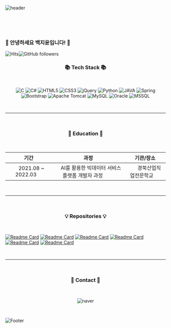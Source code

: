 <!--헤더-->
![header](https://capsule-render.vercel.app/api?type=waving&color=5194f0&height=240&section=header&text=Baek%20Ji-Yun&fontSize=90&desc='s%20git&descAlignY=56&descAlign=81&fontColor=fffefe&animation=fadeIn)

<br><br><br>

### 🐣 안녕하세요 백지윤입니다! 🐣


<p align="center">
  
<!--방문자 수-->
![Hits](https://hits.seeyoufarm.com/api/count/incr/badge.svg?url=https%3A%2F%2Fgithub.com%2FBaek-JiYun&count_bg=%235C9BF0&title_bg=%233E4565&icon=github.svg&icon_color=%23F0F0F0&title=%EB%B0%A9%EB%AC%B8%EC%9E%90+%EC%88%98&edge_flat=false)![GitHub followers](https://img.shields.io/github/followers/Baek-JiYun) 

   </p>
  
<h3 align="center">📚 Tech Stack 📚</h3>

<br>

<p align="center">
<img alt="C" src="https://img.shields.io/badge/c-0052CC?style=for-the-badge&logo=c&logoColor=white"/>
<img alt="C#" src="https://img.shields.io/badge/C%23-239120?style=for-the-badge&logo=c-sharp&logoColor=white"/>
<img alt="HTML5" src="https://img.shields.io/badge/html5-E34F26?style=for-the-badge&logo=html5&logoColor=white"/>
<img alt="CSS3" src="https://img.shields.io/badge/css3-1572B6?style=for-the-badge&logo=css3&logoColor=white"/> 
<img alt="jQuery" src="https://img.shields.io/badge/jquery-0769AD?style=for-the-badge&logo=jquery&logoColor=white"/>
<img alt="Python" src="https://img.shields.io/badge/python-3776AB?style=for-the-badge&logo=python&logoColor=white"/>
<img alt="JAVA" src="https://img.shields.io/badge/java-007396?style=for-the-badge&logo=java&logoColor=white"/>
<img alt="Spring" src="https://img.shields.io/badge/spring-6DB33F?style=for-the-badge&logo=spring&logoColor=white"/>
<img alt="Bootstrap" src="https://img.shields.io/badge/bootstrap-7952B3?style=for-the-badge&logo=bootstrap&logoColor=white"/>
<img alt="Apache Tomcat" src="https://img.shields.io/badge/Apache Tomcat-F8DC75?style=for-the-badge&logo=apachetomcat&logoColor=black"/>
<img alt="MySQL" src="https://img.shields.io/badge/mysql-%2300f.svg?style=for-the-badge&logo=mysql&logoColor=white"/> 
<img alt="Oracle" src ="https://img.shields.io/badge/oracle-%23F00000.svg?style=for-the-badge&logo=oracle&logoColor=white" />
<img alt="MSSQL" src ="https://img.shields.io/badge/msSQL-CC2927?style=for-the-badge&logo=microsoft SQL Server&logoColor=white" />
  
  </p>
  <br>
  
***

<br>
<h3 align ="center">📖 Education 📖</h3>

<br>

  
  
|        기간      |           과정          |       기관/장소       |
|  :-------:  |  :--------:  |  :--------:  |
| &nbsp;&nbsp;&nbsp; 2021.08 ~ 2022.03 &nbsp;&nbsp;&nbsp;| &nbsp;&nbsp;&nbsp; AI를 활용한 빅데이터 서비스 플랫폼 개발자 과정 &nbsp;&nbsp;&nbsp;&nbsp;&nbsp;&nbsp;&nbsp; | &nbsp;&nbsp;&nbsp;&nbsp;&nbsp; 경북산업직업전문학교 &nbsp;&nbsp;&nbsp;&nbsp; |

  
<br>

***

<br>

<h3 align="center">💡 Repositories 💡</h3>

<br>

[![Readme Card](https://github-readme-stats.vercel.app/api/pin/?username=gyu-hwan&repo=Ai3_GaTeam_lottery)](https://github.com/gyu-hwan/Ai3_GaTeam_lottery)
[![Readme Card](https://github-readme-stats.vercel.app/api/pin/?username=Baek-JiYun&repo=JSP_TeamProject)](https://github.com/Baek-JiYun/JSP_TeamProject)
[![Readme Card](https://github-readme-stats.vercel.app/api/pin/?username=Baek-JiYun&repo=Java_TeamProject)](https://github.com/Baek-JiYun/Java_TeamProject)
[![Readme Card](https://github-readme-stats.vercel.app/api/pin/?username=Baek-JiYun&repo=Java_PC_Project)](https://github.com/Baek-JiYun/Java_PC_Project)
[![Readme Card](https://github-readme-stats.vercel.app/api/pin/?username=Baek-JiYun&repo=C_Sharp_TeamProject)](https://github.com/Baek-JiYun/C_Sharp_TeamProject)
[![Readme Card](https://github-readme-stats.vercel.app/api/pin/?username=Baek-JiYun&repo=Spring_Project)](https://github.com/Baek-JiYun/Spring_Project)

<br>

***

<br>

<h3 align="center">💌 Contact 💌</h3>

<br>

<p align="center">
<img alt="naver" src="https://img.shields.io/badge/skflahwk@naver.com-03C75A?style=flat&logo=Naver&logoColor=white"/>

  </p>
<br>

![Footer](https://capsule-render.vercel.app/api?type=waving&color=5194f0&height=100&section=footer)

